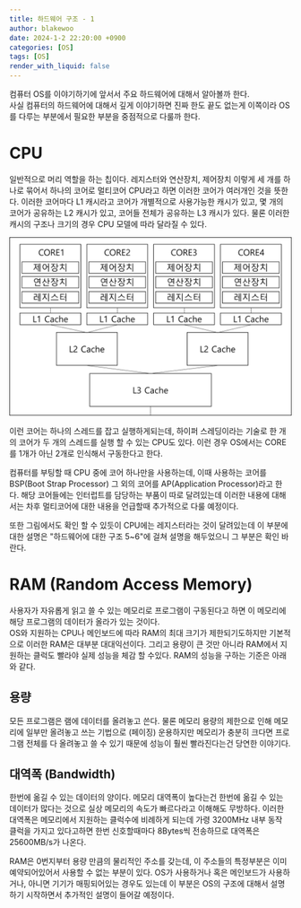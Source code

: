 ```yaml
---
title: 하드웨어 구조 - 1
author: blakewoo
date: 2024-1-2 22:20:00 +0900
categories: [OS]
tags: [OS]
render_with_liquid: false
---
```


컴퓨터 OS를 이야기하기에 앞서서 주요 하드웨어에 대해서 알아볼까 한다.   
사실 컴퓨터의 하드웨어에 대해서 깊게 이야기하면 진짜 한도 끝도 없는게 이쪽이라 OS를 다루는 부분에서
필요한 부분을 중점적으로 다룰까 한다.

# CPU
일반적으로 머리 역할을 하는 칩이다. 레지스터와 연산장치, 제어장치 이렇게 세 개를 하나로 묶어서
하나의 코어로 멀티코어 CPU라고 하면 이러한 코어가 여러개인 것을 뜻한다.
이러한 코어마다 L1 캐시라고 코어가 개별적으로 사용가능한 캐시가 있고, 몇 개의 코어가 공유하는
L2 캐시가 있고, 코어들 전체가 공유하는 L3 캐시가 있다.
물론 이러한 캐시의 구조나 크기의 경우 CPU 모델에 따라 달라질 수 있다.

![img.png](../../assets/blog/os/img.png)

이런 코어는 하나의 스레드를 잡고 실행하게되는데, 하이퍼 스레딩이라는 기술로 한 개의 코어가
두 개의 스레드를 실행 할 수 있는 CPU도 있다. 이런 경우 OS에서는 CORE를 1개가 아닌 2개로 인식해서
구동한다고 한다.

컴퓨터를 부팅할 때 CPU 중에 코어 하나만을 사용하는데, 이때 사용하는 코어를 BSP(Boot Strap Processor)
그 외의 코어를 AP(Application Processor)라고 한다.
해당 코어들에는 인터럽트를 담당하는 부품이 따로 달려있는데 이러한 내용에 대해서는 차후 멀티코어에 대한 내용을 언급할때 추가적으로 다룰 예정이다.

또한 그림에서도 확인 할 수 있듯이 CPU에는 레지스터라는 것이 달려있는데
이 부분에 대한 설명은 "하드웨어에 대한 구조 5~6"에 걸쳐 설명을 해두었으니 그 부분은 확인 바란다.

# RAM (Random Access Memory)
사용자가 자유롭게 읽고 쓸 수 있는 메모리로 프로그램이 구동된다고 하면 이 메모리에 해당 프로그램의
데이터가 올라가 있는 것이다.   
OS와 지원하는 CPU나 메인보드에 따라 RAM의 최대 크기가 제한되기도하지만 기본적으로
이러한 RAM은 대부분 대대익선이다. 그리고 용량이 큰 것만 아니라 RAM에서 지원하는 클럭도 빨라야
실제 성능을 체감 할 수있다. RAM의 성능을 구하는 기준은 아래와 같다.
## 용량   
   모든 프로그램은 램에 데이터를 올려놓고 쓴다. 물론 메모리 용량의 제한으로 인해 메모리에 일부만 올려놓고 쓰는 기법으로
   (페이징) 운용하지만 메모리가 충분히 크다면 프로그램 전체를 다 올려놓고 쓸 수 있기 때문에 성능이 훨씬 빨라진다는건 당연한 이야기다.

## 대역폭 (Bandwidth)   
   한번에 옮길 수 있는 데이터의 양이다. 메모리 대역폭이 높다는건 한번에 옮길 수 있는 데이터가 많다는 것으로
   실상 메모리의 속도가 빠르다라고 이해해도 무방하다. 이러한 대역폭은 메모리에서 지원하는 클럭수에 비례하게 되는데
   가령 3200MHz 내부 동작 클럭을 가지고 있다고하면 한번 신호할때마다 8Bytes씩 전송하므로 
   대역폭은 25600MB/s가 나온다.

RAM은 0번지부터 용량 만큼의 물리적인 주소를 갖는데, 이 주소들의 특정부분은 이미 예약되어있어서 사용할 수 없는 부분이 있다.
OS가 사용하거나 혹은 메인보드가 사용하거나, 아니면 기기가 매핑되어있는 경우도 있는데 이 부분은 OS의 구조에 대해서 설명하기 시작하면서
추가적인 설명이 들어갈 예정이다.
